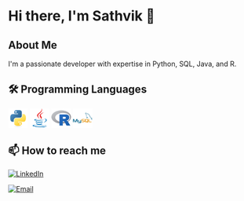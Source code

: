 
<!--
**Sathvik006/Sathvik006** is a ✨ _special_ ✨ repository because its `README.md` (this file) appears on your GitHub profile.

Here are some ideas to get you started:

- 🔭 I’m currently working on ...
- 🌱 I’m currently learning ...
- 👯 I’m looking to collaborate on ...
- 🤔 I’m looking for help with ...
- 💬 Ask me about ...
- 📫 How to reach me: ...
- 😄 Pronouns: ...
- ⚡ Fun fact: ...
-->
# Hi there, I'm Sathvik 👋

## About Me
I'm a passionate developer with expertise in Python, SQL, Java, and R.


## 🛠️ Programming Languages

<p align="left">
  <img src="https://raw.githubusercontent.com/devicons/devicon/master/icons/python/python-original.svg" alt="python" width="40" height="40"/>
  <img src="https://raw.githubusercontent.com/devicons/devicon/master/icons/java/java-original.svg" alt="java" width="40" height="40"/>
  <img src="https://raw.githubusercontent.com/devicons/devicon/master/icons/r/r-original.svg" alt="r" width="40" height="40"/>
  <img src="https://raw.githubusercontent.com/devicons/devicon/master/icons/mysql/mysql-original-wordmark.svg" alt="mysql" width="40" height="40"/>
</p>


## 📫 How to reach me

[![LinkedIn](https://img.shields.io/badge/-LinkedIn-0077B5?style=flat-square&logo=LinkedIn&logoColor=white)](https://www.linkedin.com/in/sathvik-r-27aa86178/)

[![Email](https://img.shields.io/badge/-Email-D14836?style=flat-square&logo=Gmail&logoColor=white)](mailto:sathvik081@gmail.com)


